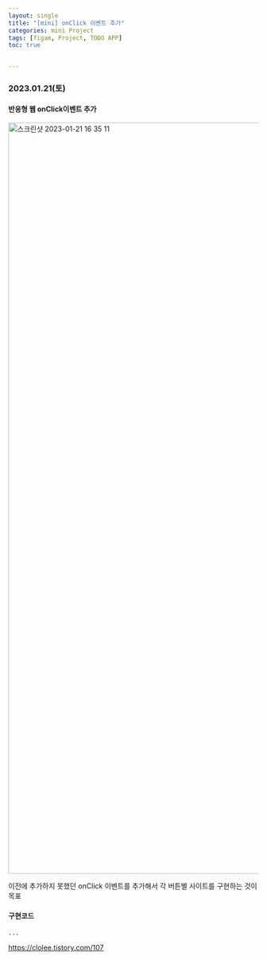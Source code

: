 ```yaml
---
layout: single
title: "[mini] onClick 이벤트 추가"
categories: mini Project  
tags: [figam, Project, TODO APP]
toc: true


---
```


###  2023.01.21(토)

#### 반응형 웹 onClick이벤트 추가

<img width="1511" alt="스크린샷 2023-01-21 16 35 11" src="https://user-images.githubusercontent.com/104547038/213849156-2cbf47a6-f6c5-49e0-8fed-be2018144434.png">

이전에 추가하지 못했던 onClick 이벤트를 추가해서 각 버튼별 사이트를 구현하는 것이 목표  

#### 구현코드 

```react
...  
```

https://clolee.tistory.com/107  

  

​          